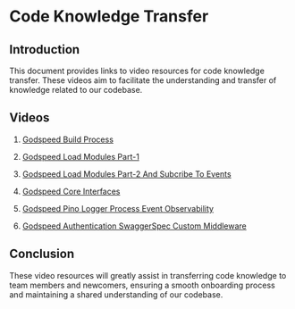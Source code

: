 # Code Knowledge Transfer

## Introduction
This document provides links to video resources for code knowledge transfer. These videos aim to facilitate the understanding and transfer of knowledge related to our codebase.

## Videos

1. [Godspeed Build Process](https://drive.google.com/file/d/1oDByRgjgY_wk99gAdRH2Z7ri5eKIIBGs/view) 

2. [Godspeed Load Modules Part-1](https://drive.google.com/file/d/1mXfiCzyNPaQvmp9rccBQYlaa6xE2_cI8/view?usp=drive_link) 


3. [Godspeed Load Modules Part-2 And Subcribe To Events](https://drive.google.com/file/d/1nkOCPFfWOlvJy0DN-glfIQ1udELgbjRa/view?usp=drive_link) 



4. [Godspeed Core Interfaces](https://drive.google.com/file/d/1Ax5EPhBG3owszyNiHHkzxI7sGrQXgARh/view?usp=drive_link) 


5. [Godspeed Pino Logger Process Event Observability](https://drive.google.com/file/d/1wj1h_5-tpKrD8kT92FWprsAEnhRFRr93/view?usp=drive_link) 


6. [Godspeed Authentication SwaggerSpec Custom Middleware](https://drive.google.com/file/d/1IozmNHu-ykSn633FMJflDy8AUM_UjJpX/view?usp=drive_link) 


 
   
## Conclusion
These video resources will greatly assist in transferring code knowledge to team members and newcomers, ensuring a smooth onboarding process and maintaining a shared understanding of our codebase.
